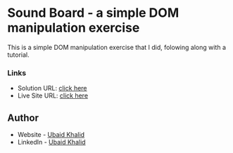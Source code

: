 # Sound Board - a simple DOM manipulation exercise

This is a simple DOM manipulation exercise that I did, folowing along with a tutorial.

### Links

- Solution URL: [click here](https://github.com/climaco-sarmiento/sound-board)
- Live Site URL: [click here](https://climaco-sarmiento.github.io/sound-board/)

## Author

- Website - [Ubaid Khalid](https://www.ubaidkhalid.dev)
- LinkedIn - [Ubaid Khalid](https://www.linkedin.com/in/ubaid-khalid-dev/)
